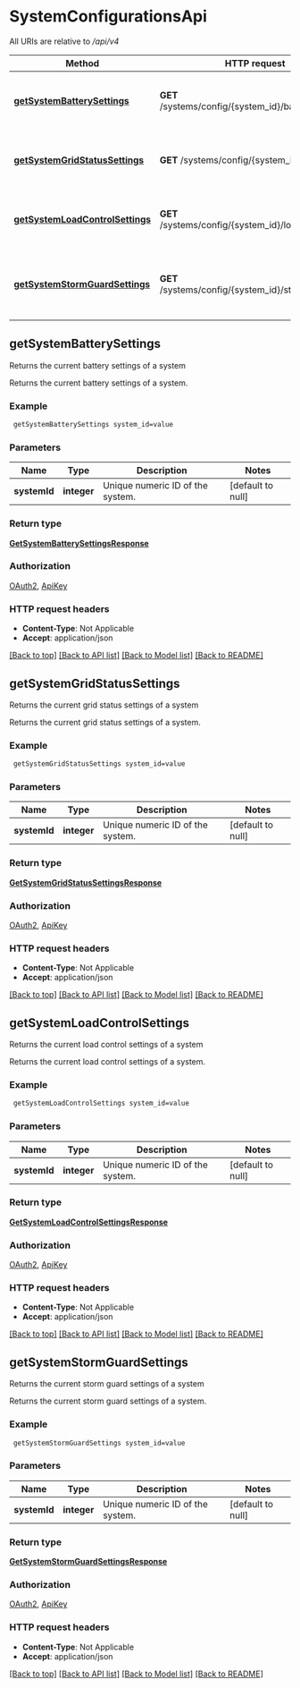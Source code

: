 # SystemConfigurationsApi

All URIs are relative to */api/v4*

Method | HTTP request | Description
------------- | ------------- | -------------
[**getSystemBatterySettings**](SystemConfigurationsApi.md#getSystemBatterySettings) | **GET** /systems/config/{system_id}/battery_settings | Returns the current battery settings of a system
[**getSystemGridStatusSettings**](SystemConfigurationsApi.md#getSystemGridStatusSettings) | **GET** /systems/config/{system_id}/grid_status | Returns the current grid status settings of a system
[**getSystemLoadControlSettings**](SystemConfigurationsApi.md#getSystemLoadControlSettings) | **GET** /systems/config/{system_id}/load_control | Returns the current load control settings of a system
[**getSystemStormGuardSettings**](SystemConfigurationsApi.md#getSystemStormGuardSettings) | **GET** /systems/config/{system_id}/storm_guard | Returns the current storm guard settings of a system



## getSystemBatterySettings

Returns the current battery settings of a system

Returns the current battery settings of a system.

### Example

```bash
 getSystemBatterySettings system_id=value
```

### Parameters


Name | Type | Description  | Notes
------------- | ------------- | ------------- | -------------
 **systemId** | **integer** | Unique numeric ID of the system. | [default to null]

### Return type

[**GetSystemBatterySettingsResponse**](GetSystemBatterySettingsResponse.md)

### Authorization

[OAuth2](../README.md#OAuth2), [ApiKey](../README.md#ApiKey)

### HTTP request headers

- **Content-Type**: Not Applicable
- **Accept**: application/json

[[Back to top]](#) [[Back to API list]](../README.md#documentation-for-api-endpoints) [[Back to Model list]](../README.md#documentation-for-models) [[Back to README]](../README.md)


## getSystemGridStatusSettings

Returns the current grid status settings of a system

Returns the current grid status settings of a system.

### Example

```bash
 getSystemGridStatusSettings system_id=value
```

### Parameters


Name | Type | Description  | Notes
------------- | ------------- | ------------- | -------------
 **systemId** | **integer** | Unique numeric ID of the system. | [default to null]

### Return type

[**GetSystemGridStatusSettingsResponse**](GetSystemGridStatusSettingsResponse.md)

### Authorization

[OAuth2](../README.md#OAuth2), [ApiKey](../README.md#ApiKey)

### HTTP request headers

- **Content-Type**: Not Applicable
- **Accept**: application/json

[[Back to top]](#) [[Back to API list]](../README.md#documentation-for-api-endpoints) [[Back to Model list]](../README.md#documentation-for-models) [[Back to README]](../README.md)


## getSystemLoadControlSettings

Returns the current load control settings of a system

Returns the current load control settings of a system.

### Example

```bash
 getSystemLoadControlSettings system_id=value
```

### Parameters


Name | Type | Description  | Notes
------------- | ------------- | ------------- | -------------
 **systemId** | **integer** | Unique numeric ID of the system. | [default to null]

### Return type

[**GetSystemLoadControlSettingsResponse**](GetSystemLoadControlSettingsResponse.md)

### Authorization

[OAuth2](../README.md#OAuth2), [ApiKey](../README.md#ApiKey)

### HTTP request headers

- **Content-Type**: Not Applicable
- **Accept**: application/json

[[Back to top]](#) [[Back to API list]](../README.md#documentation-for-api-endpoints) [[Back to Model list]](../README.md#documentation-for-models) [[Back to README]](../README.md)


## getSystemStormGuardSettings

Returns the current storm guard settings of a system

Returns the current storm guard settings of a system.

### Example

```bash
 getSystemStormGuardSettings system_id=value
```

### Parameters


Name | Type | Description  | Notes
------------- | ------------- | ------------- | -------------
 **systemId** | **integer** | Unique numeric ID of the system. | [default to null]

### Return type

[**GetSystemStormGuardSettingsResponse**](GetSystemStormGuardSettingsResponse.md)

### Authorization

[OAuth2](../README.md#OAuth2), [ApiKey](../README.md#ApiKey)

### HTTP request headers

- **Content-Type**: Not Applicable
- **Accept**: application/json

[[Back to top]](#) [[Back to API list]](../README.md#documentation-for-api-endpoints) [[Back to Model list]](../README.md#documentation-for-models) [[Back to README]](../README.md)

